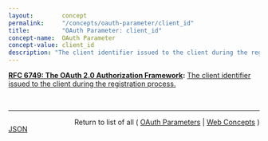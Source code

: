 ```yaml
---
layout:        concept
permalink:     "/concepts/oauth-parameter/client_id"
title:         "OAuth Parameter: client_id"
concept-name:  OAuth Parameter
concept-value: client_id
description: "The client identifier issued to the client during the registration process."
---
```


**[RFC 6749: The OAuth 2.0 Authorization Framework](/specs/IETF/RFC/6749 "The OAuth 2.0 authorization framework enables a third-party application to obtain limited access to an HTTP service, either on behalf of a resource owner by orchestrating an approval interaction between the resource owner and the HTTP service, or by allowing the third-party application to obtain access on its own behalf. This specification replaces and obsoletes the OAuth 1.0 protocol described in RFC 5849."):** [The client identifier issued to the client during the registration process.](http://tools.ietf.org/html/rfc6749#section-2.3.1 "Read documentation for OAuth Parameter &#34;client_id&#34;")

<br/>
<hr/>

<p style="float : left"><a href="./client_id.json" title="JSON representing this particular Web Concept value">JSON</a></p>
<p style="text-align: right">Return to list of all ( <a href="../oauth-parameters">OAuth Parameters</a> | <a href="../">Web Concepts</a> )</p>
